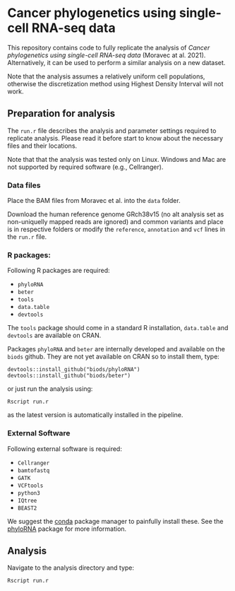 # Cancer phylogenetics using single-cell RNA-seq data

This repository contains code to fully replicate the analysis of *Cancer phylogenetics using single-cell RNA-seq data* (Moravec at al. 2021). Alternatively, it can be used to perform a similar analysis on a new dataset.

Note that the analysis assumes a relatively uniform cell populations, otherwise the discretization method using Highest Density Interval will not work.

## Preparation for analysis
The `run.r` file describes the analysis and parameter settings required to replicate analysis. Please read it before start to know about the necessary files and their locations.

Note that that the analysis was tested only on Linux.
Windows and Mac are not supported by required software (e.g., Cellranger).

### Data files
Place the BAM files from Moravec et al. into the `data` folder.

Download the human reference genome GRch38v15 (no alt analysis set as non-uniquelly mapped reads are ignored) and common variants and place is in respective folders or modify the `reference`, `annotation` and `vcf` lines in the `run.r` file.

### R packages:
Following R packages are required:
* `phyloRNA`
* `beter`
* `tools`
* `data.table`
* `devtools`

The `tools` package should come in a standard R installation, `data.table` and `devtools` are available on CRAN.

Packages `phyloRNA` and `beter` are internally developed and available on the `biods` github. They are not yet available on CRAN so to install them, type:

```{r}
devtools::install_github("biods/phyloRNA")
devtools::install_github("biods/beter")
```
or just run the analysis using:
```{R}
Rscript run.r
```
as the latest version is automatically installed in the pipeline.

### External Software
Following external software is required:

* `Cellranger`
* `bamtofastq`
* `GATK`
* `VCFtools`
* `python3`
* `IQtree`
* `BEAST2`

We suggest the [conda](conda.io) package manager to painfully install these.
See the [phyloRNA](https://github.com/bioDS/phyloRNA) package for more information.

## Analysis
Navigate to the analysis directory and type:
```{R}
Rscript run.r
```
